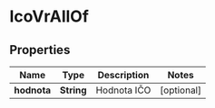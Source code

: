 

# IcoVrAllOf


## Properties

| Name | Type | Description | Notes |
|------------ | ------------- | ------------- | -------------|
|**hodnota** | **String** | Hodnota IČO |  [optional] |



